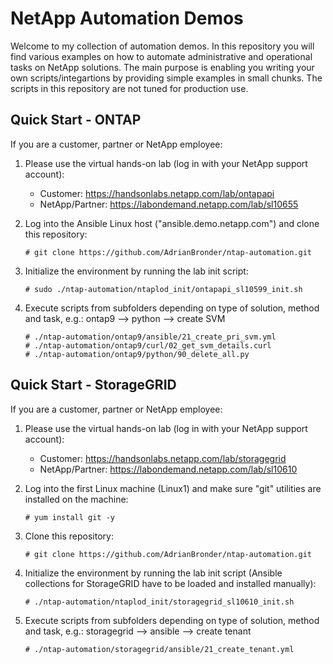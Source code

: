 # NetApp Automation Demos

Welcome to my collection of automation demos. In this repository you will find various examples on how to automate administrative and operational tasks on NetApp solutions. The main purpose is enabling you writing your own scripts/integartions by providing simple examples in small chunks. The scripts in this repository are not tuned for production use.

## Quick Start - ONTAP
If you are a customer, partner or NetApp employee:

1. Please use the virtual hands-on lab (log in with your NetApp support account):
   - Customer:       https://handsonlabs.netapp.com/lab/ontapapi
   - NetApp/Partner: https://labondemand.netapp.com/lab/sl10655
   
2. Log into the Ansible Linux host ("ansible.demo.netapp.com") and clone this repository:
   ```
   # git clone https://github.com/AdrianBronder/ntap-automation.git
   ```
   
3. Initialize the environment by running the lab init script:
   ```
   # sudo ./ntap-automation/ntaplod_init/ontapapi_sl10599_init.sh
   ```
   
4. Execute scripts from subfolders depending on type of solution, method and task, e.g.: ontap9 --> python --> create SVM
   ```
   # ./ntap-automation/ontap9/ansible/21_create_pri_svm.yml
   # ./ntap-automation/ontap9/curl/02_get_svm_details.curl
   # ./ntap-automation/ontap9/python/90_delete_all.py
   ```


## Quick Start - StorageGRID
If you are a customer, partner or NetApp employee:

1. Please use the virtual hands-on lab (log in with your NetApp support account):
   - Customer:       https://handsonlabs.netapp.com/lab/storagegrid
   - NetApp/Partner: https://labondemand.netapp.com/lab/sl10610
   
2. Log into the first Linux machine (Linux1) and make sure "git" utilities are installed on the machine:
   ```
   # yum install git -y
   ```
   
3. Clone this repository:
   ```
   # git clone https://github.com/AdrianBronder/ntap-automation.git
   ```
   
4. Initialize the environment by running the lab init script (Ansible collections for StorageGRID have to be loaded and installed manually):
   ```
   # ./ntap-automation/ntaplod_init/storagegrid_sl10610_init.sh
   ```
   
5. Execute scripts from subfolders depending on type of solution, method and task, e.g.: storagegrid --> ansible --> create tenant
   ```
   # ./ntap-automation/storagegrid/ansible/21_create_tenant.yml
   ```
